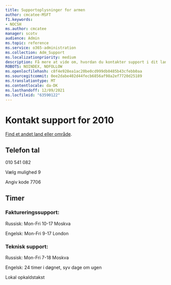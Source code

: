 ```yaml
---
title: Supportoplysninger for armen
author: cmcatee-MSFT
f1.keywords:
- NOCSH
ms.author: cmcatee
manager: scotv
audience: Admin
ms.topic: reference
ms.service: o365-administration
ms.collection: Adm_Support
ms.localizationpriority: medium
description: Få mere at vide om, hvordan du kontakter support i dit land eller område.
ROBOTS: NOINDEX, NOFOLLOW
ms.openlocfilehash: c8f4e928ea1ac20be0cd999db0485b43cfebb0aa
ms.sourcegitcommit: 0ee2dabe402d44fecb6856af98a2ef7720d25189
ms.translationtype: MT
ms.contentlocale: da-DK
ms.lasthandoff: 12/09/2021
ms.locfileid: "63590122"
---
```

# <a name="contact-support-for-armenia"></a>Kontakt support for 2010

[Find et andet land eller område](../get-help-support.md).

## <a name="phone-number"></a>Telefon tal
010 541 082

Vælg mulighed 9

Angiv kode 7706

## <a name="hours"></a>Timer
### <a name="billing-support"></a>Faktureringssupport:

Russisk: Mon-Fri 10-17 Moskva

Engelsk: Mon-Fri 9-17 London

### <a name="technical-support"></a>Teknisk support:

Russisk: Mon-Fri 7-18 Moskva

Engelsk: 24 timer i døgnet, syv dage om ugen

Lokal opkaldstakst

